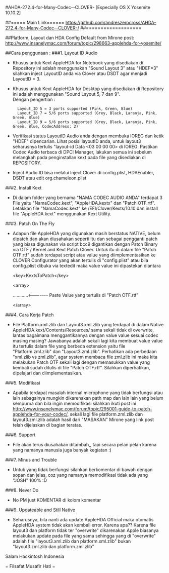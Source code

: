 #AHDA-272.4-for-Many-Codec--CLOVER- [Especially OS X Yosemite 10.10.2]

##===== Main Link======
https://github.com/andreszerocross/AHDA-272.4-for-Many-Codec--CLOVER-/
##===================

##Platform, Layout dan HDA Config Default from Mirone post:
http://www.insanelymac.com/forum/topic/298663-applehda-for-yosemite/

##Cara penggunaan :
###1. Layout ID Audio
- Khusus untuk Kext AppleHDA for Notebook yang disediakan di Repository ini adalah menggunakan "Sound Layout 3" atau "HDEF=3" silahkan inject LayoutID anda via Clover atau DSDT agar menjadi LayoutID = 3. 

- Khusus untuk Kext AppleHDA  for Desktop yang disediakan di Repository ini adalah menggunakan "Sound Layout 5, 7 dan 9".	
Dengan pengertian :

        Layout_ID 5 = 3 ports supported (Pink, Green, Blue) 
        Layout_ID 7 = 5/6 ports supported (Grey, Black, Laranja, Pink, Green, Blue) 
        Layout_ID 9 = 5/6 ports supported (Grey, Black, Laranja, Pink, Green, Blue, CodecAddress: 2)

- Verifikasi status LayoutID Audio anda dengan membuka IOREG dan ketik "HDEF" dipencarian. Lihat posisi layoutID anda, untuk layout3 seharusnya tertulis "layout-id Data <03 00 00 00> di IOREG. Pastikan Codec Audio terbaca di DPCI Manager, lakukan semua ini sebelum melangkah pada penginstallan kext pada file yang disediakan di REPOSITORY.

- Inject Audio ID bisa melalui Inject  Clover di config.plist, HDAEnabler, DSDT atau edit org.chameleon.plist

###2. Install Kext
- Di dalam folder yang bernama "NAMA CODEC AUDIO ANDA" terdapat 3 File yaitu "NamaCodec.kext", "AppleHDA.kextx" dan "Patch OTF.rtf". Letakkan file "NamaCodec.kext" ke /EFI/Clover/Kexts/10.10 dan install file "AppleHDA.kext" menggunakan Kext Utility.

###3. Patch On The Fly
- Adapun file AppleHDA yang digunakan masih berstatus NATIVE, belum dipatch dan akan diusahakan seperti itu dan sebagai pengganti patch yang biasa digunakan via script bcc9 digantikan dengan Patch Binary via OTF / Kernel and Kext Patch Clover. Untuk itu di dalam file "Patch OTF.rtf" sudah terdapat script atau value yang diimplementasikan ke CLOVER Configurator yang akan tertulis di "config.plist" atau bila config.plist dibuka via textedit maka value value ini dipastekan diantara  
                        <p/><a><</a>key>KextsToPatch<<a>/</a>key>
                        <p/><a><</a>array>
                        <p/>............<------- Paste Value yang tertulis di "Patch OTF.rtf"
                        <p/><<a>/</a>array>

###4. Cara Kerja Patch
- File Platform.xml.zlib dan Layout3.xml.zlib yang terdapat di dalam Native AppleHDA.kext/Contents/Resources/ sama sekali tidak di overwrite, lantas bagaimana menggantikannya dengan value value sesuai codec masing masing? Jawabanya adalah sekali lagi kita membuat value value itu tertulis dalam file yang berbeda extension yaitu file "Platform.zml.zlib" dan "Layout3.zml.zlib". Perhatikan ada perbedaan "xml.zlib vs zml.zlib", agar system membaca file zml.zlib ini maka kita melakukan Patch OTF sekali lagi dengan memasukkan value yang kembali sudah ditulis di file "Patch OTF.rtf". Silahkan diperhatikan, dipelajari dan diimplementasikan.

###5. Modifikasi
- Apabila terdapat masalah internal microphone yang tidak berfungsi atau lain sebagainya mungkin dikarenakan path map dan lain lain yang belum sempurna dan bila ingin memodifikasi silahkan ikuti post ini http://www.insanelymac.com/forum/topic/295001-guide-to-patch-applehda-for-your-codec/, sekali lagi file platform.zml.zlib dan layout3.zml.zlib adalah hasil dari "MASAKAN" Mirone yang link post telah dijelaskan di bagian teratas.

###6. Support 
- File akan terus diusahakan ditambah,, tapi secara pelan pelan karena yang namanya manusia juga banyak kegiatan :)

###7. Minus and Trouble
- Untuk yang tidak berfungsi silahkan berkomentar di bawah dengan sopan dan jelas, coz yang namanya memodifikasi tidak ada yang "JOSH" 100% :D

###8. Never Do
- No PM just KOMENTAR di kolom komentar

###9. Updateable and Still Native
- Seharusnya, bila nanti ada update AppleHDA Official maka otomatis AppleHDA system tidak akan kembali error. Karena apa?? Karena file layout3 dan platform tidak ter "overwrite" dikarenakan Apple biasanya melakukan update pada file yang sama sehingga yang di "overwrite" adalah file "layout3.xml.zlib dan platform.xml.zlib" bukan "layout3.zml.zlib dan platform.zml.zlib"




Salam Hackintosh Indonesia 


= Filsafat Musafir Hati =
